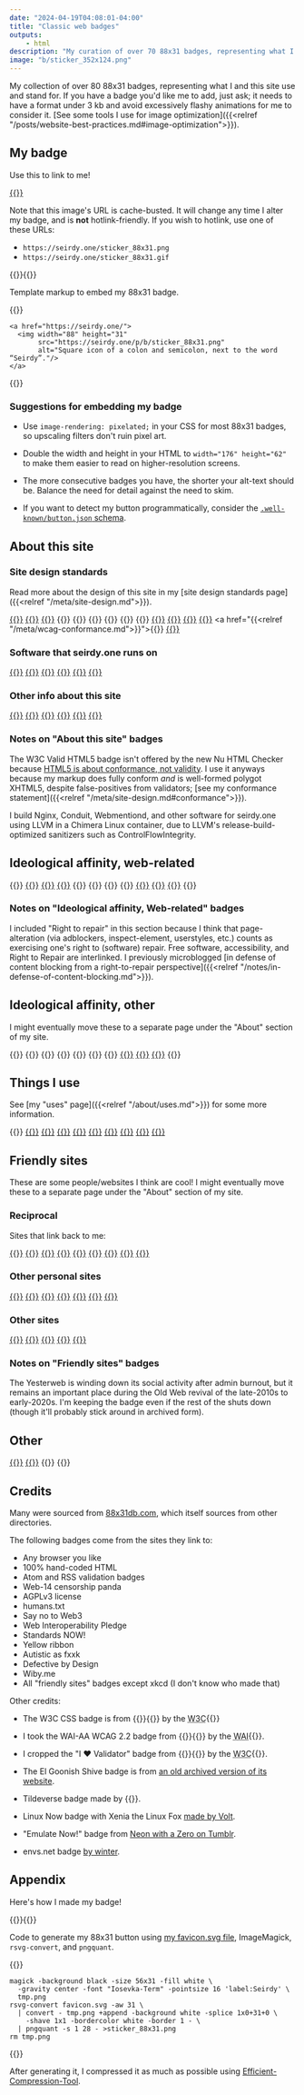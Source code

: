 ```yaml
---
date: "2024-04-19T04:08:01-04:00"
title: "Classic web badges"
outputs:
    - html
description: "My curation of over 70 88x31 badges, representing what I and this site use and stand for."
image: "b/sticker_352x124.png"
---
```

My collection of over 80 88x31 badges, representing what I and this site use and stand for. If you have a badge you'd like me to add, just ask; it needs to have a format under 3&#160;kb and avoid excessively flashy animations for me to consider it. [See some tools I use for image optimization]({{<relref "/posts/website-best-practices.md#image-optimization">}}).

## My badge

Use this to link to me!

<a href="https://seirdy.one/">{{<picture name="b/sticker_88x31" alt="My favicon, a white colon and semicolon on a black backround, next to the word “Seirdy”." width="176" height="62" class="pix">}}</a>

Note that this image's URL is cache-busted. It will change any time I alter my badge, and is **not** hotlink-friendly. If you wish to hotlink, use one of these URLs:

- `https://seirdy.one/sticker_88x31.png`
- `https://seirdy.one/sticker_88x31.gif`

{{<codefigure>}}{{<codecaption lang="HTML">}}

Template markup to embed my 88x31 badge.

{{</codecaption>}}

```figure
<a href="https://seirdy.one/">
  <img width="88" height="31"
       src="https://seirdy.one/p/b/sticker_88x31.png"
       alt="Square icon of a colon and semicolon, next to the word “Seirdy”."/>
</a>
```

{{</codefigure>}}

### Suggestions for embedding my badge

- Use `image-rendering: pixelated;` in your CSS for most 88x31 badges, so upscaling filters don't ruin pixel art.

- Double the width and height in your HTML to `width="176" height="62"` to make them easier to read on higher-resolution screens.

- The more consecutive badges you have, the shorter your alt-text should be. Balance the need for detail against the need to skim.

- If you want to detect my button programmatically, consider the [`.well-known/button.json` schema](https://codeberg.org/LunarEclipse/well-known-button).

## About this site

### Site design standards

Read more about the design of this site in my [site design standards page]({{<relref "/meta/site-design.md">}}).

<a href="https://anybrowser.org/campaign/">{{<picture name="b/any_browser" alt="The text “any browser you like.” next to a light prism." width="176" height="62" class="pix">}}</a>
<a href="https://dd-b.net/lynx-enhanced.html">{{<picture name="b/lynx_enh" alt="Lynx Enhanced." width="176" height="62" class="pix">}}</a>
<a href="https://web.archive.org/web/20230607005614/http://www.ermel.org/handcoded/">{{<picture name="b/handcoded" alt="100% hand-coded HTML." width="176" height="62" class="pix">}}</a>
{{<picture name="b/cookie_free" alt="This site is certified 100% cookie free!" width="176" height="62" class="pix">}}
{{<picture name="b/javascript-zero" alt="Proudly zero JavaScript!" width="176" height="62" class="pix">}}
{{<picture name="b/web11" alt="Web 1.1." width="176" height="62" class="pix">}}
{{<picture name="b/is_it_slow_say_so" alt="Is it slow? Say so!" width="176" height="62" class="pix">}}
{{<picture name="b/dark-mode" alt="Made for Dark Mode!" width="176" height="62" class="pix">}}
{{<picture name="b/mobilefriendly" alt="Mobile friendly." width="176" height="62" class="pix">}}
<a href="https://git.sr.ht/~seirdy/seirdy.one/tree/master/item/linter-configs/vnu_filter.jq">{{<picture name="b/html5" alt="W3C valid HTML5." width="176" height="62" class="pix">}}</a>
<a href="https://git.sr.ht/~seirdy/seirdy.one/tree/master/item/linter-configs/vnu_filter.jq">{{<picture name="b/valid-css" alt="W3C valid CSS." width="176" height="62" class="pix">}}</a>
<a href="https://validator.w3.org/feed/check.cgi?url=https%3A%2F%2Fseirdy.one%2Fatom.xml">{{<picture name="b/valid-atom" alt="Valid Atom feed." width="176" height="62" class="pix">}}</a>
<a href="https://validator.w3.org/feed/check.cgi?url=https%3A%2F%2Fseirdy.one%2Findex.xml">{{<picture name="b/valid-rss" alt="Valid RSS feed." width="176" height="62" class="pix">}}</a>
<a href="{{<relref "/meta/wcag-conformance.md">}}">{{<picture name="b/wcag22" alt="W3C WAI-AA WCAG 2.2." width="176" height="62" class="pix">}}</a>
<a href="https://web.archive.org/web/20240507225939/https://humanstxt.org/">{{<picture name="b/humanstxt" alt="humans dot TXT" width="176" height="62" class="pix">}}</a>

### Software that seirdy.one runs on

<a href="https://fedoraproject.org/">{{<picture name="b/fedora" alt="Powered by Fedora™." width="176" height="62" class="pix">}}</a>
<a href="https://nginx.org/">{{<picture name="b/nginx" alt="Nginx powered." width="176" height="62" class="pix">}}</a>
<a href="https://llvm.org/">{{<picture name="b/llvm" alt="LLVM compiler infrastructure." width="176" height="62" class="pix">}}</a>
<a href="https://www.torproject.org/">{{<picture name="b/tor" alt="The Tor Project." width="176" height="62" class="pix">}}</a>
<a href="https://gohugo.io/">{{<picture name="b/hugo" alt="Logo for the Hugo static site generator." width="176" height="62" class="pix">}}</a>
<a href="https://www.w3.org/developers/tools/">{{<picture name="b/heartvalidator" alt="I heart validator." width="176" height="62" class="pix">}}</a>

### Other info about this site

<a href="https://www.mabsland.com/Adoption.html">{{<picture name="b/panda_14c" alt="Smug panda fursona next to the text “Web 14”." width="176" height="62" class="pix">}}</a>
<a href="https://tildeverse.org/">{{<picture name="b/tildeverse" alt="Tildeverse." width="176" height="62" class="pix">}}</a>
<a href="https://indieweb.org/Webmention">{{<picture name="b/webmentions" alt="Webmentions supported." width="176" height="62" class="pix">}}</a>
<a href="https://internet.nl/faqs/ipv6/">{{<picture name="b/ipv6" alt="The word “IPv6” next to a green checkmark." width="176" height="62" class="pix">}}</a>
<a href="https://creativecommons.org/licenses/by-sa/4.0/">{{<picture name="b/cc-by-sa" alt="Creative Commons BY-SA license." width="176" height="62" class="pix">}}</a>
<a href="https://www.gnu.org/licenses/agpl-3.0.en.html">{{<picture name="b/agplv3" alt="AGPL v3: Free Software. It stands for GNU Affero General Public Licence, version 3." width="176" height="62" class="pix">}}</a>

### Notes on "About this site" badges

The W3C Valid HTML5 badge isn't offered by the new Nu HTML Checker because [HTML5 is about conformance, not validity](https://html5doctor.com/html5-check-it-before-you-wreck-it-with-miketm-smith/). I use it anyways because my markup does fully conform _and_ is well-formed polygot XHTML5, despite false-positives from validators; [see my conformance statement]({{<relref "/meta/site-design.md#conformance">}}).

I build Nginx, Conduit, Webmentiond, and other software for seirdy.one using LLVM in a Chimera Linux container, due to LLVM's release-build-optimized sanitizers such as ControlFlowIntegrity.

## Ideological affinity, web-related

{{<picture name="b/anonymize" alt="Anonymize the web now!" width="176" height="62" class="pix">}}
<a href="https://justinjackson.ca/webmaster/">{{<picture name="b/fckingwww" alt="The dark green text “fucking webmaster” on a shell prompt in a terminal window." width="176" height="62" class="pix">}}</a>
<a href="https://www.w3.org/QA/Tips/iso-date">{{<picture name="b/iso" alt="ISO-8601 now! YYYY-MM-DD." width="176" height="62" class="pix">}}</a>
<a href="https://yesterweb.org/no-to-web3/">{{<picture name="b/keep" alt="Keep the Web free. Say no to Web3." width="176" height="62" class="pix">}}</a>
{{<picture name="b/nn" alt="I support Net Neutrality." width="176" height="62" class="pix">}}
{{<picture name="b/noblink" alt="No <blink> tags! 3.0." width="176" height="62" class="pix">}}
{{<picture name="b/frames-suck" alt="The text “Campaign against frames!” next to a crossed-out webpage full of frames." width="176" height="62" class="pix">}}
{{<picture name="b/right2repair" alt="I support right to repair." width="176" height="62" class="pix">}}
<a href="https://www.w3.org/Promotion/WIP/">{{<picture name="b/wip" alt="The text “Web Interoperability Pledge” next to a drawing of gears." width="176" height="62" class="pix">}}</a>
<a href="https://archive.webstandards.org/bannerx.html">{{<picture name="b/wpsnowbord" alt="A wasp next to the words “standards NOW!”" width="176" height="62" class="pix">}}</a>
<a href="https://web.archive.org/web/20060206224207fw_/http://www.subreality.com/yellow.htm">{{<picture name="b/yellow_ribbon" alt="Yellow ribbon: online friendship means something!" width="176" height="62" class="pix">}}</a>
{{<picture name="b/tiredaf" alt="Tired A-F of: paywalls, advertisements, notifications, marketing emails, followers, likes, influencers, artificial scarcity, parasocial interaction." width="176" height="62" class="pix">}}

### Notes on "Ideological affinity, Web-related" badges

I included "Right to repair" in this section because I think that page-alteration (via adblockers, inspect-element, userstyles, etc.) counts as exercising one's right to (software) repair. Free software, accessibility, and Right to Repair are interlinked. I previously microblogged [in defense of content blocking from a right-to-repair perspective]({{<relref "/notes/in-defense-of-content-blocking.md">}}).

## Ideological affinity, other

I might eventually move these to a separate page under the "About" section of my site.

{{<picture name="b/antinazi" alt="No nazi. No fascism. No racism." width="176" height="62" class="pix">}}
{{<picture name="b/animegay" alt="Anime is gay as hell but I approve!" width="176" height="62" class="pix">}}
{{<picture name="b/brolove" alt="The words “It's okay to give your bros some love” next to two anime boys kissing." width="176" height="62" class="pix">}}
{{<picture name="b/catboys" alt="The words “catboys meow!” next to a silhouette of a cat head flapping its ears." width="176" height="62" class="pix">}}
{{<picture name="b/genderfluid" alt="genderfluid flag." width="176" height="62" class="pix">}}
{{<picture name="b/trans-rights" alt="Trans rights now!" width="176" height="62" class="pix">}}
{{<picture name="b/adhd" alt="ADHD." width="176" height="62" class="pix">}}
<a href="https://www.autisticasfxxk.com/">{{<picture name="b/autisticasfxxk.com" alt="The words “autistic as fuck” flash over a pick background. The word “fuck” is censored." width="176" height="62" class="pix">}}</a>
<a href="https://www.defectivebydesign.org/">{{<picture name="b/dbd" alt="Defective by design. Eliminate DRM now!" width="176" height="62" class="pix">}}</a>
<a href="https://en.wikipedia.org/wiki/Illegal_number?useskin=vector">{{<picture name="b/aacs" alt="The characters “8 8 8 C 0” over the vertical strips of the digital free speech flag." width="176" height="62" class="pix">}}</a>
{{<picture name="b/emulate-now" alt="Emulate Now!" width="176" height="62" class="pix">}}

## Things I use

See [my "uses" page]({{<relref "/about/uses.md">}}) for some more information.

{{<picture name="b/linux" alt="Xenia the Linux fox next to the words “Linux now!”" width="176" height="62" class="pix">}}
<a href="https://fediverse.party/en/fediverse/">{{<picture name="b/fediverse" alt="Join the fediverse." width="176" height="62" class="pix">}}</a>
<a href="https://www.gutenberg.org/">{{<picture name="b/gutenberg" alt="Project Gutenberg." width="176" height="62" class="pix">}}</a>
<a href="https://archive.org/?noscript=true">{{<picture name="b/internetarchive" alt="Internet Archive." width="176" height="62" class="pix">}}</a>
<a href="https://wiby.me/about/">{{<picture name="b/wiby" alt="Wiby.me search." width="176" height="62" class="pix">}}</a>
<a href="https://neovim.io/">{{<picture name="b/neovim" alt="Made with NeoVim." width="176" height="62" class="pix">}}</a>
<a href="https://ffmpeg.org/">{{<picture name="b/ffmpeg" alt="FFmpeg." width="176" height="62" class="pix">}}</a>
<a href="https://github.com/yt-dlp/yt-dlp">{{<picture name="b/yt-dl" alt="The word “youtube-dl” flashes on a command prompt." width="176" height="62" class="pix">}}</a>
<a href="https://matrix.org/">{{<picture name="b/matrix" alt="Matrix." width="176" height="62" class="pix">}}</a>
<a href="https://github.com/gorhill/uBlock">{{<picture name="b/ublock-origin" alt="uBlock Origin now!" width="176" height="62" class="pix">}}</a>

## Friendly sites

These are some people/websites I think are cool! I might eventually move these to a separate page under the "About" section of my site.

### Reciprocal

Sites that link back to me:

<a href="https://tea.cuddleslut.fr/">{{<picture name="b/tea_banner" alt="the word “tea” over a nonbinary flag next to a blushing personified teacup." width="176" height="62" class="pix">}}</a>
<a href="https://daudix.codeberg.page/about/">{{<picture name="b/daudix" alt="Daudix." width="176" height="62" class="pix">}}</a>
<a href="https://dj-chase.com/">{{<picture name="b/dj-chase" alt="DJ Chase." width="176" height="62" class="pix">}}</a>
<a href="https://astrid.tech/">{{<picture name="b/astriddottech" alt="astrid dot tech in glitchy distorted letters." width="176" height="62" class="pix">}}</a>
<a href="https://slatecave.net/railstation">{{<picture name="b/slatecave" alt="slatecave.net." width="176" height="62" class="pix">}}</a>
<a href="https://www.theresnotime.co.uk/">{{<picture name="b/theresnotime" alt="fox head over the words “TheresNoTime”." width="176" height="62" class="pix">}}</a>
<a href="https://itzzen.net/">{{<picture name="b/itzzen" alt="www dot itzzen dot net." width="176" height="62" class="pix">}}</a>
<a href="https://winter.entities.org.uk/">{{<picture name="b/winter" alt="winter colon-three meow!" width="176" height="62" class="pix">}}</a>
<a href="https://ezrizhu.com/">{{<picture name="b/ezri" alt="ezri" width="176" height="62" class="pix">}}</a>

### Other personal sites

<a href="https://keithhacks.cyou/">{{<picture name="b/keith" alt="the word “keith” after a tilde and a bone, with a rainbow border." width="176" height="62" class="pix">}}</a>
<a href="https://moth.monster/">{{<picture name="b/moth" alt="The word “moth” in a brown-on-orange palette next to a flat inverted moth icon." width="176" height="62" class="pix">}}</a>
<a href="https://tilde.town/~georgemoody/">{{<picture name="b/georgemoody" alt="Georgemoody." width="176" height="62" class="pix">}}</a>
<a href="https://owlsroost.xyz/">{{<picture name="b/owlsroost" alt="Owl’s Roost." width="176" height="62" class="pix">}}</a>
<a href="https://easrng.net/">{{<picture name="b/easrng" alt="easrng." width="176" height="62" class="pix">}}</a>
<a href="https://viatrix.is-hella.gay/">{{<picture name="b/vivi-8831" alt="Viatrix." width="176" height="62" class="pix">}}</a>
<a href="https://lunareclipse.zone/">{{<picture name="b/lunar-eclipse" alt="The text “Lunar Eclipse Zone” next to a magenta eclipsed moon." width="176" height="62" class="pix">}}</a>

### Other sites

<a href="https://eightyeightthirty.one/">{{<picture name="b/eightyeightthirtyone" alt="eighty eight thirty dot one." width="176" height="62" class="pix">}}</a>
<a href="https://yesterweb.org/">{{<picture name="b/yesterweb" alt="YesterWeb: reclaim the net." width="176" height="62" class="pix">}}</a>
<a href="https://www.egscomics.com/">{{<picture name="b/egs" alt="El Goonish Shive." width="176" height="62" class="pix">}}</a>
<a href="https://xkcd.com/">{{<picture name="b/xkcd" alt="xkcd." width="176" height="62" class="pix">}}</a>
<a href="https://envs.net">{{<picture name="b/envs" alt="envs." width="176" height="62" class="pix">}}</a>

### Notes on "Friendly sites" badges

The Yesterweb is winding down its social activity after admin burnout, but it remains an important place during the Old Web revival of the late-2010s to early-2020s. I'm keeping the badge even if the rest of the shuts down (though it'll probably stick around in archived form).

## Other

<a href="https://www.nbcuni.co.jp/rondorobe/anime/lain/">{{<picture name="b/lain" alt="Close-up of Lain Iwakura’s eyes with a static filter." width="176" height="62" class="pix">}}</a>
<a href="https://ooo.eeeee.ooo/">{{<picture name="b/miku" alt="The text “This site is Miku-approved” next to Hatsune Miku." width="176" height="62" class="pix">}}</a>
{{<picture name="b/graphicdesign" alt="The words “graphic design is my passion” next to a bad drawing of a frog. Sarcasm implied." width="176" height="62" class="pix">}}
{{<picture name="b/ilovehorror" alt="I heart horror." width="176" height="62" class="pix">}}

## Credits

Many were sourced from [88x31db.com](https://88x31db.com/), which itself sources from other directories.

The following badges come from the sites they link to:

- Any browser you like
- 100% hand-coded HTML
- Atom and RSS validation badges
- Web-14 censorship panda
- AGPLv3 license
- humans.txt
- Say no to Web3
- Web Interoperability Pledge
- Standards NOW!
- Yellow ribbon
- Autistic as fxxk
- Defective by Design
- Wiby.me
- All "friendly sites" badges except xkcd (I don't know who made that)

Other credits:

- The W3C CSS badge is from {{<mention-work role="doc-credit" itemtype="Article" itemprop="citation">}}{{<cited-work name="The W3C “validation” icons" url="https://www.w3.org/QA/Tools/Icons" extraName="headline">}} by the <abbr itemscope="" itemtype="https://schema.org/Organization" itemprop="publisher" title="World Wide Web Consortium">W3C</abbr>{{</mention-work>}}

- I took the WAI-AA WCAG 2.2 badge from {{<mention-work role="doc-credit" itemtype="WebPage" itemprop="citation">}}{{<cited-work name="Adding WCAG Conformance Logos" url="https://www.w3.org/WAI/standards-guidelines/wcag/conformance-logos/" extraName="headline">}} by the <abbr itemscope="" itemtype="https://schema.org/Organization" itemprop="publisher" title="Web Accessibility Initiative">WAI</abbr>{{</mention-work>}}.

- I cropped the "I ❤ Validator" badge from {{<mention-work role="doc-credit" itemtype="Article" itemprop="citation">}}{{<cited-work name="W3C launches Validator Donation and Sponsorship Campaign" url="https://www.w3.org/news/2008/w3c-launches-validator-donation-and-sponsorship-campaign/" extraName="headline">}} by the <abbr itemscope="" itemtype="https://schema.org/Organization" itemprop="publisher" title="World Wide Web Consortium">W3C</abbr>{{</mention-work>}}.

- The El Goonish Shive badge is from [an old archived version of its website](https://web.archive.org/web/20071223104609/http://www.egscomics.com:80/banners.html).

- Tildeverse badge made by {{<indieweb-person itemprop="mentions" name="DJ Chase" url="https://dj-chase.com/">}}.

- Linux Now badge with Xenia the Linux Fox [made by Volt](https://meow.social/@voltbun/109600348286574222).

- "Emulate Now!" badge from [Neon with a Zero on Tumblr](https://ne0nwithazero.tumblr.com/post/702936474323206144).

- envs.net badge [by winter](https://winter.entities.org.uk/buttons/).

## Appendix

Here's how I made my badge!

{{<codefigure>}}{{<codecaption lang="Shell">}}

Code to generate my 88x31 button using [my favicon.svg file](../../favicon.svg), ImageMagick, `rsvg-convert`, and `pngquant`.

{{</codecaption>}}

```figure
magick -background black -size 56x31 -fill white \
  -gravity center -font "Iosevka-Term" -pointsize 16 'label:Seirdy' \
  tmp.png
rsvg-convert favicon.svg -aw 31 \
  | convert - tmp.png +append -background white -splice 1x0+31+0 \
    -shave 1x1 -bordercolor white -border 1 - \
  | pngquant -s 1 28 - >sticker_88x31.png
rm tmp.png
```

{{</codefigure>}}

After generating it, I compressed it as much as possible using [Efficient-Compression-Tool](https://github.com/fhanau/Efficient-Compression-Tool).

